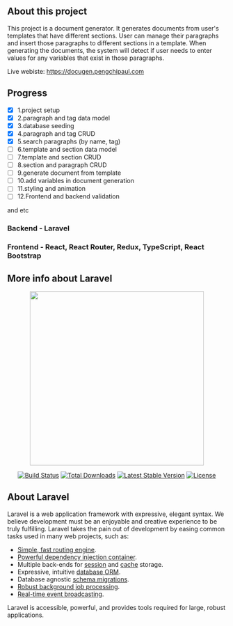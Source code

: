 ## About this project 

This project is a document generator. It generates documents from user's templates that have different sections. User can manage their paragraphs and insert those paragraphs to different sections in a template. When generating the documents, the system will detect if user needs to enter values for any variables that exist in those paragraphs.     

Live webiste: https://docugen.pengchipaul.com

## Progress

- [x] 1.project setup
- [x] 2.paragraph and tag data model
- [x] 3.database seeding
- [x] 4.paragraph and tag CRUD
- [x] 5.search paragraphs (by name, tag)
- [ ] 6.template and section data model
- [ ] 7.template and section CRUD
- [ ] 8.section and paragraph CRUD
- [ ] 9.generate document from template
- [ ] 10.add variables in document generation
- [ ] 11.styling and animation
- [ ] 12.Frontend and backend validation 

and etc


### Backend - Laravel 
### Frontend - React, React Router, Redux, TypeScript, React Bootstrap

## More info about Laravel

<p align="center"><img src="https://res.cloudinary.com/dtfbvvkyp/image/upload/v1566331377/laravel-logolockup-cmyk-red.svg" width="400"></p>

<p align="center">
<a href="https://travis-ci.org/laravel/framework"><img src="https://travis-ci.org/laravel/framework.svg" alt="Build Status"></a>
<a href="https://packagist.org/packages/laravel/framework"><img src="https://poser.pugx.org/laravel/framework/d/total.svg" alt="Total Downloads"></a>
<a href="https://packagist.org/packages/laravel/framework"><img src="https://poser.pugx.org/laravel/framework/v/stable.svg" alt="Latest Stable Version"></a>
<a href="https://packagist.org/packages/laravel/framework"><img src="https://poser.pugx.org/laravel/framework/license.svg" alt="License"></a>
</p>

## About Laravel

Laravel is a web application framework with expressive, elegant syntax. We believe development must be an enjoyable and creative experience to be truly fulfilling. Laravel takes the pain out of development by easing common tasks used in many web projects, such as:

- [Simple, fast routing engine](https://laravel.com/docs/routing).
- [Powerful dependency injection container](https://laravel.com/docs/container).
- Multiple back-ends for [session](https://laravel.com/docs/session) and [cache](https://laravel.com/docs/cache) storage.
- Expressive, intuitive [database ORM](https://laravel.com/docs/eloquent).
- Database agnostic [schema migrations](https://laravel.com/docs/migrations).
- [Robust background job processing](https://laravel.com/docs/queues).
- [Real-time event broadcasting](https://laravel.com/docs/broadcasting).

Laravel is accessible, powerful, and provides tools required for large, robust applications.


